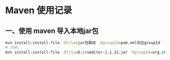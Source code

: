 # Maven 使用记录

## 一、使用 maven 导入本地jar包

````bash
mvn install:install-file -Dfile=jar包路径 -DgroupId=pom.xml对应groupId -DartifactId=pom.xml对应artifactId -Dversion=pom.xml对应version -Dpackaging=jar
# 示例
mvn install:install-file -Dfile=D://ueditor-1.1.12.jar -DgroupId=org.chengxi -DartifactId=ueditor -Dversion=1.1.12 -Dpackaging=jar
````

